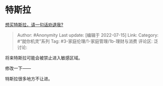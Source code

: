 # 特斯拉
[想买特斯拉，请一句话劝退我?](https://www.zhihu.com/question/531312871/answer/2576231271)

> Author: #Anonymity
> Last update: [编辑于 2022-07-15]
> Link:
> Category: #“就你机灵”系列
> Tag: #3-家庭伦理/1-家庭管理/1b-理财与消费 
> 评论区:
> 泛讨论:

将来特斯拉可能会被禁止进入敏感区域。

修改一下——

特斯拉很多地方不让进。
